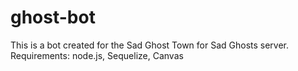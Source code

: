# ghost-bot

This is a bot created for the Sad Ghost Town for Sad Ghosts server.
Requirements: node.js, Sequelize, Canvas
